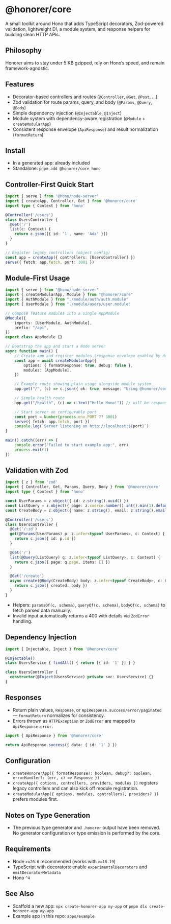 # @honorer/core

A small toolkit around Hono that adds TypeScript decorators, Zod-powered validation, lightweight DI, a module system, and response helpers for building clean HTTP APIs.

## Philosophy
Honorer aims to stay under 5 KB gzipped, rely on Hono’s speed, and remain framework-agnostic.

## Features
- Decorator-based controllers and routes (`@Controller`, `@Get`, `@Post`, ...)
- Zod validation for route params, query, and body (`@Params`, `@Query`, `@Body`)
- Simple dependency injection (`@Injectable`, `@Inject`)
- Module system with dependency-aware registration (`@Module` + `createModularApp`)
- Consistent response envelope (`ApiResponse`) and result normalization (`formatReturn`)

## Install
- In a generated app: already included
- Standalone: `pnpm add @honorer/core hono`

## Controller-First Quick Start
```ts
import { serve } from '@hono/node-server'
import { createApp, Controller, Get } from '@honorer/core'
import type { Context } from 'hono'

@Controller('/users')
class UsersController {
  @Get('/')
  list(c: Context) {
    return c.json([{ id: '1', name: 'Ada' }])
  }
}

// Register legacy controllers (object config)
const app = createApp({ controllers: [UsersController] })
serve({ fetch: app.fetch, port: 3001 })
```

## Module-First Usage
```ts
import { serve } from "@hono/node-server"
import { createModularApp, Module } from "@honorer/core"
import { AuthModule } from "./module/auth/auth.module"
import { UserModule } from "./module/users/user.module"

// Compose feature modules into a single AppModule
@Module({
	imports: [UserModule, AuthModule],
	prefix: "/api",
})
export class AppModule {}

// Bootstrap the app and start a Node server
async function main() {
	// Create app and register modules (response envelope enabled by default)
	const app = await createModularApp({
		options: { formatResponse: true, debug: false },
		modules: [AppModule],
	})

	// Example route showing plain usage alongside module system
	app.get("/", (c) => c.json({ ok: true, message: "Using @honorer/core" })) // formatResponse will be applied

	// Simple health route
	app.get("/health", (c) => c.text("Hello Hono!")) // will be response as text

	// Start server on configurable port
	const port = Number(process.env.PORT ?? 3001)
	serve({ fetch: app.fetch, port })
	console.log(`Server listening on http://localhost:${port}`)
}

main().catch((err) => {
	console.error("Failed to start example app:", err)
	process.exit(1)
})
```

## Validation with Zod
```ts
import { z } from 'zod'
import { Controller, Get, Params, Query, Body } from '@honorer/core'
import type { Context } from 'hono'

const UserParams = z.object({ id: z.string().uuid() })
const ListQuery = z.object({ page: z.coerce.number().int().min(1).default(1) })
const CreateBody = z.object({ name: z.string(), email: z.string().email() })

@Controller('/users')
class UsersController {
  @Get('/:id')
  get(@Params(UserParams) p: z.infer<typeof UserParams>, c: Context) {
    return c.json({ id: p.id })
  }

  @Get('/')
  list(@Query(ListQuery) q: z.infer<typeof ListQuery>, c: Context) {
    return c.json({ page: q.page, items: [] })
  }

  @Get('/create')
  async create(@Body(CreateBody) body: z.infer<typeof CreateBody>, c: Context) {
    return c.json({ created: body })
  }
}
```
- Helpers: `paramsOf(c, schema)`, `queryOf(c, schema)`, `bodyOf(c, schema)` to fetch parsed data manually.
- Invalid input automatically returns a 400 with details via `ZodError` handling.

## Dependency Injection
```ts
import { Injectable, Inject } from '@honorer/core'

@Injectable()
class UsersService { findAll() { return [{ id: '1' }] } }

class UsersController {
  constructor(@Inject(UsersService) private svc: UsersService) {}
}
```

## Responses
- Return plain values, `Response`, or `ApiResponse.success/error/paginated` — `formatReturn` normalizes for consistency.
- Errors thrown as `HTTPException` or `ZodError` are mapped to `ApiResponse.error`.

```ts
import { ApiResponse } from '@honorer/core'

return ApiResponse.success({ data: { id: '1' } })
```

## Configuration
- `createHonorerApp({ formatResponse?: boolean; debug?: boolean; errorHandler?: (err, c) => Response })`
- `createApp({ options, controllers, providers, modules })` registers legacy controllers and can also kick off module registration.
- `createModularApp({ options, modules, controllers?, providers? })` prefers modules first.

## Notes on Type Generation
- The previous type generator and `.honorer` output have been removed. No generator configuration or type emission is performed by the core.

## Requirements
- Node `>=20.6` recommended (works with `>=18.19`)
- TypeScript with decorators: enable `experimentalDecorators` and `emitDecoratorMetadata`
- Hono `^4`

## See Also
- Scaffold a new app: `npx create-honorer-app my-app` or `pnpm dlx create-honorer-app my-app`
- Example app in this repo: `apps/example`
